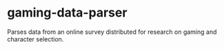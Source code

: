 # gaming-data-parser

Parses data from an online survey distributed for research on gaming and character selection.
